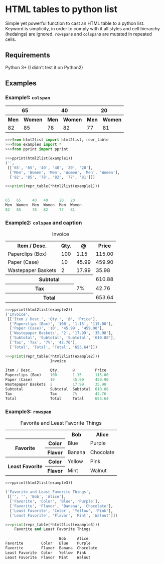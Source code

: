 # HTML tables to python list
Simple yet powerful function to cast an HTML table to a python list.
Keyword is simplicity, in order to comply with it all styles and cell hierarchy (hedaings) are ignored.
`rowspan`s and `colspan`s are mutated in repeated cells.

## Requirements
Python 3+ (I didn't test it on Python2)

## Examples
### Example1: `colspan`

<table>
   <tr>
      <th colspan='2'>65</th>
      <th colspan='2'>40</th>
      <th colspan='2'>20</th>
   </tr>
   <tr>
      <th>Men</th>
      <th>Women</th>
      <th>Men</th>
      <th>Women</th>
      <th>Men</th>
      <th>Women</th>
   </tr>
   <tr>
      <td>82</td>
      <td>85</td>
      <td>78</td>
      <td>82</td>
      <td>77</td>
      <td>81</td>
   </tr>
</table>

```python
>>>from html2list import html2list, repr_table
>>>from examples import *
>>>from pprint import pprint

>>>pprint(html2list(example1))
('',
 [['65', '65', '40', '40', '20', '20'],
  ['Men', 'Women', 'Men', 'Women', 'Men', 'Women'],
  ['82', '85', '78', '82', '77', '81']])

>>>print(repr_table(*html2list(example1)))
                   
                                    
65   65     40   40     20   20   
Men  Women  Men  Women  Men  Women
82   85     78   82     77   81   
```

### Example2: `colspan` and caption

<table>
   <caption>Invoice</caption>
   <tr>
      <th>Item / Desc.</th>
      <th>Qty.</th>
      <th>@</th>
      <th>Price</th>
   </tr>
   <tr>
      <td>Paperclips (Box)</td>
      <td>100</td>
      <td>1.15</td>
      <td>115.00</td>
   </tr>
   <tr>
      <td>Paper (Case)</td>
      <td>10</td>
      <td>45.99</td>
      <td>459.90</td>
   </tr>
   <tr>
      <td>Wastepaper Baskets</td>
      <td>2</td>
      <td>17.99</td>
      <td>35.98</td>
   </tr>
   <tr>
      <th colspan='3'>Subtotal</th>
      <td>610.88</td>
   </tr>
   <tr>
      <th colspan='2'>Tax</th>
      <td>7%</td>
      <td>42.76</td>
   </tr>
   <tr>
      <th colspan='3'>Total</th>
      <td>653.64</td>
   </tr>
</table>

```python
>>>pprint(html2list(example2))
('Invoice',
 [['Item / Desc.', 'Qty.', '@', 'Price'],
  ['Paperclips (Box)', '100', '1.15', '115.00'],
  ['Paper (Case)', '10', '45.99', '459.90'],
  ['Wastepaper Baskets', '2', '17.99', '35.98'],
  ['Subtotal', 'Subtotal', 'Subtotal', '610.88'],
  ['Tax', 'Tax', '7%', '42.76'],
  ['Total', 'Total', 'Total', '653.64']])

>>>print(repr_table(*html2list(example2)))
                    Invoice
                                      
Item / Desc.        Qty.      @         Price 
Paperclips (Box)    100       1.15      115.00
Paper (Case)        10        45.99     459.90
Wastepaper Baskets  2         17.99     35.98 
Subtotal            Subtotal  Subtotal  610.88
Tax                 Tax       7%        42.76 
Total               Total     Total     653.64
```

### Example3: `rowspan`

<table>
   <caption>Favorite and Least Favorite Things</caption>
   <tr>
      <th></th>
      <th></th>
      <th>Bob</th>
      <th>Alice</th>
   </tr>
   <tr>
      <th rowspan='2'>Favorite</th>
      <th>Color</th>
      <td>Blue</td>
      <td>Purple</td>
   </tr>
   <tr>
      <th>Flavor</th>
      <td>Banana</td>
      <td>Chocolate</td>
   </tr>
   <tr>
      <th rowspan='2'>Least Favorite</th>
      <th>Color</th>
      <td>Yellow</td>
      <td>Pink</td>
   </tr>
   <tr>
      <th>Flavor</th>
      <td>Mint</td>
      <td>Walnut</td>
   </tr>
</table>

```python
>>>pprint(html2list(example3))

('Favorite and Least Favorite Things',
 [['', '', 'Bob', 'Alice'],
  ['Favorite', 'Color', 'Blue', 'Purple'],
  ['Favorite', 'Flavor', 'Banana', 'Chocolate'],
  ['Least Favorite', 'Color', 'Yellow', 'Pink'],
  ['Least Favorite', 'Flavor', 'Mint', 'Walnut']])

>>>print(repr_table(*html2list(example3)))
    Favorite and Least Favorite Things
    
                        Bob     Alice    
Favorite        Color   Blue    Purple   
Favorite        Flavor  Banana  Chocolate
Least Favorite  Color   Yellow  Pink     
Least Favorite  Flavor  Mint    Walnut 
```